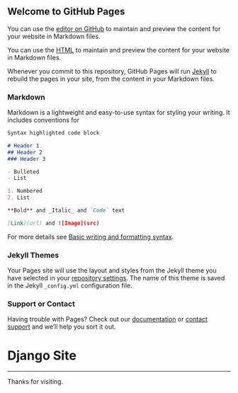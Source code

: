 ## Welcome to GitHub Pages

You can use the [editor on GitHub](https://github.com/orezzak/orrezak.github.io/edit/main/README.md) to maintain and preview the content for your website in Markdown files.

You can use the [HTML](https://github.com/orezzak/orrezak.github.io/blob/main/Ridgeline%20chart-PEC2.html) to maintain and preview the content for your website in Markdown files.



Whenever you commit to this repository, GitHub Pages will run [Jekyll](https://jekyllrb.com/) to rebuild the pages in your site, from the content in your Markdown files.

### Markdown

Markdown is a lightweight and easy-to-use syntax for styling your writing. It includes conventions for

```markdown
Syntax highlighted code block

# Header 1
## Header 2
### Header 3

- Bulleted
- List

1. Numbered
2. List

**Bold** and _Italic_ and `Code` text

[Link](url) and ![Image](src)
```

For more details see [Basic writing and formatting syntax](https://docs.github.com/en/github/writing-on-github/getting-started-with-writing-and-formatting-on-github/basic-writing-and-formatting-syntax).



### Jekyll Themes

Your Pages site will use the layout and styles from the Jekyll theme you have selected in your [repository settings](https://github.com/orezzak/orrezak.github.io/settings/pages). The name of this theme is saved in the Jekyll `_config.yml` configuration file.

### Support or Contact

Having trouble with Pages? Check out our [documentation](https://docs.github.com/categories/github-pages-basics/) or [contact support](https://support.github.com/contact) and we’ll help you sort it out.

<html lang="en" xmlns="http://www.w3.org/1999/xhtml">
<head>
    <title>Welcome</title>
</head>
<body>
    <h1>Django Site</h1>
    <hr />
    <p>Thanks for visiting.</p>
</body>
</html>
